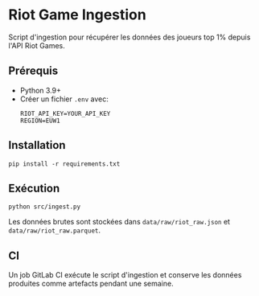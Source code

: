 # Riot Game Ingestion

Script d'ingestion pour récupérer les données des joueurs top 1% depuis l'API Riot Games.

## Prérequis
- Python 3.9+
- Créer un fichier `.env` avec:
  ```env
  RIOT_API_KEY=YOUR_API_KEY
  REGION=EUW1
  ```

## Installation
```
pip install -r requirements.txt
```

## Exécution
```
python src/ingest.py
```
Les données brutes sont stockées dans `data/raw/riot_raw.json` et `data/raw/riot_raw.parquet`.

## CI
Un job GitLab CI exécute le script d'ingestion et conserve les données produites comme artefacts pendant une semaine.
